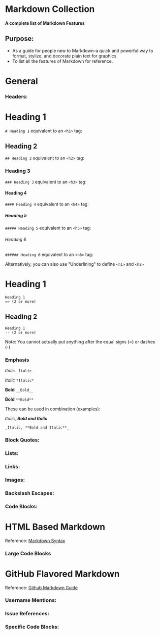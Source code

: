 # Markdown Collection
#### A complete list of Markdown Features

## Purpose:
* As a guide for people new to Markdown–a quick and powerful way to format, stylize, and decorate plain text for graphics.
* To list all the features of Markdown for reference.

# General

### Headers:
# Heading 1
`# Heading 1` equivalent to an `<h1>` tag:

## Heading 2
`## Heading 2` equivalent to an `<h2>` tag:

### Heading 3
`### Heading 3` equivalent to an `<h3>` tag:

#### Heading 4
`#### Heading 4` equivalent to an `<h4>` tag:

##### Heading 5
`##### Heading 5` equivalent to an `<h5>` tag:

###### Heading 6
`###### Heading 6` equivalent to an `<h6>` tag:

Alternatively, you can also use "Underlining" to define `<h1>` and `<h2>`

Heading 1
==
```
Heading 1
== (2 or more)
```

Heading 2
--
```
Heading 1
-- (2 or more)
```
Note: You cannot actually put anything after the equal signs (=) or dashes (-)


### Emphasis

_Italic_
`_Italic_`

*Italic*
`*Italic*`

__Bold__
`__Bold__`

**Bold**
`**Bold**`

These can be used in combination (examples):

_Italic, **Bold and Italic**_

`_Italic, **Bold and Italic**_`

### Block Quotes:
### Lists:
### Links:
### Images:
### Backslash Escapes:
### Code Blocks:

# HTML Based Markdown
Reference: [Markdown Syntax](https://daringfireball.net/projects/markdown/syntax)
### Large Code Blocks

# GitHub Flavored Markdown
Reference: [Github Markdown Guide]()
### Username Mentions:
### Issue References:

### Specific Code Blocks:
